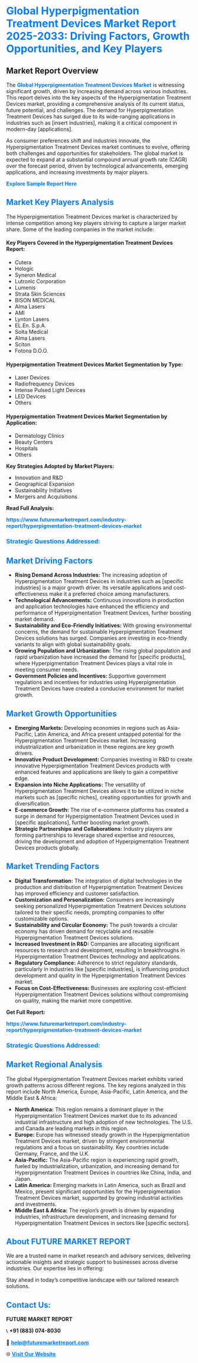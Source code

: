 <h1 style="color: #007BFF;">Global Hyperpigmentation Treatment Devices Market Report 2025-2033: Driving Factors, Growth Opportunities, and Key Players</h1>

<section id="overview">
<h2>Market Report Overview</h2>
<p>The <a href="https://www.futuremarketreport.com/industry-report/hyperpigmentation-treatment-devices-market" style="color: #007BFF; text-decoration: none;"><strong>Global Hyperpigmentation Treatment Devices Market</strong></a> is witnessing significant growth, driven by increasing demand across various industries. This report delves into the key aspects of the Hyperpigmentation Treatment Devices market, providing a comprehensive analysis of its current status, future potential, and challenges. The demand for Hyperpigmentation Treatment Devices has surged due to its wide-ranging applications in industries such as [insert industries], making it a critical component in modern-day [applications].</p>
<p>As consumer preferences shift and industries innovate, the Hyperpigmentation Treatment Devices market continues to evolve, offering both challenges and opportunities for stakeholders. The global market is expected to expand at a substantial compound annual growth rate (CAGR) over the forecast period, driven by technological advancements, emerging applications, and increasing investments by major players.</p>
</section>

<section id="overview">
<p><a href="https://www.futuremarketreport.com/request-sample/reportId=62149" style="color: #007BFF; text-decoration: none;"><strong>Explore Sample Report Here</strong></a></p>
</section>

<section id="key-players">
<h2 style="color: #007BFF;">Market Key Players Analysis</h2>
<p>The Hyperpigmentation Treatment Devices market is characterized by intense competition among key players striving to capture a larger market share. Some of the leading companies in the market include:</p>
<h4>Key Players Covered in the Hyperpigmentation Treatment Devices Report:</h4>
<ul><li>Cutera</li><li>Hologic</li><li>Syneron Medical</li><li>Lutronic Corporation</li><li>Lumenis</li><li>Strata Skin Sciences</li><li>BISON MEDICAL</li><li>Alma Lasers</li><li>AMI</li><li>Lynton Lasers</li><li>EL.En. S.p.A.</li><li>Solta Medical</li><li>Alma Lasers</li><li>Sciton</li><li>Fotona D.O.O.</li></ul>
<h4>Hyperpigmentation Treatment Devices Market Segmentation by Type:</h4>
<ul><li>Laser Devices</li><li>Radiofrequency Devices</li><li>Intense Pulsed Light Devices</li><li>LED Devices</li><li>Others</li></ul>

<h4>Hyperpigmentation Treatment Devices Market Segmentation by Application:</h4>
<ul><li>Dermatology Clinics</li><li>Beauty Centers</li><li>Hospitals</li><li>Others</li></ul>
<p><strong>Key Strategies Adopted by Market Players:</strong></p>
<ul>
<li>Innovation and R&D</li>
<li>Geographical Expansion</li>
<li>Sustainability Initiatives</li>
<li>Mergers and Acquisitions</li>
</ul>
</section>

<section>
<p><strong>Read Full Analysis: </strong></p><a href="https://www.futuremarketreport.com/industry-report/hyperpigmentation-treatment-devices-market" style="color: #007BFF; text-decoration: none;"><strong>https://www.futuremarketreport.com/industry-report/hyperpigmentation-treatment-devices-market</strong></a>
<h3 style="color: #007BFF;">Strategic Questions Addressed:</h3>
</section>

<section id="driving-factors">
<h2 style="color: #007BFF;">Market Driving Factors</h2>
<ul>
<li><strong>Rising Demand Across Industries:</strong> The increasing adoption of Hyperpigmentation Treatment Devices in industries such as [specific industries] is a major growth driver. Its versatile applications and cost-effectiveness make it a preferred choice among manufacturers.</li>
<li><strong>Technological Advancements:</strong> Continuous innovations in production and application technologies have enhanced the efficiency and performance of Hyperpigmentation Treatment Devices, further boosting market demand.</li>
<li><strong>Sustainability and Eco-Friendly Initiatives:</strong> With growing environmental concerns, the demand for sustainable Hyperpigmentation Treatment Devices solutions has surged. Companies are investing in eco-friendly variants to align with global sustainability goals.</li>
<li><strong>Growing Population and Urbanization:</strong> The rising global population and rapid urbanization have increased the demand for [specific products], where Hyperpigmentation Treatment Devices plays a vital role in meeting consumer needs.</li>
<li><strong>Government Policies and Incentives:</strong> Supportive government regulations and incentives for industries using Hyperpigmentation Treatment Devices have created a conducive environment for market growth.</li>
</ul>
</section>

<section id="growth-opportunities">
<h2 style="color: #007BFF;">Market Growth Opportunities</h2>
<ul>
<li><strong>Emerging Markets:</strong> Developing economies in regions such as Asia-Pacific, Latin America, and Africa present untapped potential for the Hyperpigmentation Treatment Devices market. Increasing industrialization and urbanization in these regions are key growth drivers.</li>
<li><strong>Innovative Product Development:</strong> Companies investing in R&D to create innovative Hyperpigmentation Treatment Devices products with enhanced features and applications are likely to gain a competitive edge.</li>
<li><strong>Expansion into Niche Applications:</strong> The versatility of Hyperpigmentation Treatment Devices allows it to be utilized in niche markets such as [specific niches], creating opportunities for growth and diversification.</li>
<li><strong>E-commerce Growth:</strong> The rise of e-commerce platforms has created a surge in demand for Hyperpigmentation Treatment Devices used in [specific applications], further boosting market growth.</li>
<li><strong>Strategic Partnerships and Collaborations:</strong> Industry players are forming partnerships to leverage shared expertise and resources, driving the development and adoption of Hyperpigmentation Treatment Devices products globally.</li>
</ul>
</section>

<section id="trending-factors">
<h2 style="color: #007BFF;">Market Trending Factors</h2>
<ul>
<li><strong>Digital Transformation:</strong> The integration of digital technologies in the production and distribution of Hyperpigmentation Treatment Devices has improved efficiency and customer satisfaction.</li>
<li><strong>Customization and Personalization:</strong> Consumers are increasingly seeking personalized Hyperpigmentation Treatment Devices solutions tailored to their specific needs, prompting companies to offer customizable options.</li>
<li><strong>Sustainability and Circular Economy:</strong> The push towards a circular economy has driven demand for recyclable and reusable Hyperpigmentation Treatment Devices solutions.</li>
<li><strong>Increased Investment in R&D:</strong> Companies are allocating significant resources to research and development, resulting in breakthroughs in Hyperpigmentation Treatment Devices technology and applications.</li>
<li><strong>Regulatory Compliance:</strong> Adherence to strict regulatory standards, particularly in industries like [specific industries], is influencing product development and quality in the Hyperpigmentation Treatment Devices market.</li>
<li><strong>Focus on Cost-Effectiveness:</strong> Businesses are exploring cost-efficient Hyperpigmentation Treatment Devices solutions without compromising on quality, making the market more competitive.</li>
</ul>
</section>

<section>
<p><strong>Get Full Report: </strong></p><a href="https://www.futuremarketreport.com/industry-report/hyperpigmentation-treatment-devices-market" style="color: #007BFF; text-decoration: none;"><strong>https://www.futuremarketreport.com/industry-report/hyperpigmentation-treatment-devices-market</strong></a>
<h3 style="color: #007BFF;">Strategic Questions Addressed:</h3>
</section>


<section id="regional-analysis">
<h2 style="color: #007BFF;">Market Regional Analysis</h2>
<p>The global Hyperpigmentation Treatment Devices market exhibits varied growth patterns across different regions. The key regions analyzed in this report include North America, Europe, Asia-Pacific, Latin America, and the Middle East & Africa:</p>
<ul>
<li><strong>North America:</strong> This region remains a dominant player in the Hyperpigmentation Treatment Devices market due to its advanced industrial infrastructure and high adoption of new technologies. The U.S. and Canada are leading markets in this region.</li>
<li><strong>Europe:</strong> Europe has witnessed steady growth in the Hyperpigmentation Treatment Devices market, driven by stringent environmental regulations and a focus on sustainability. Key countries include Germany, France, and the U.K.</li>
<li><strong>Asia-Pacific:</strong> The Asia-Pacific region is experiencing rapid growth, fueled by industrialization, urbanization, and increasing demand for Hyperpigmentation Treatment Devices in countries like China, India, and Japan.</li>
<li><strong>Latin America:</strong> Emerging markets in Latin America, such as Brazil and Mexico, present significant opportunities for the Hyperpigmentation Treatment Devices market, supported by growing industrial activities and investments.</li>
<li><strong>Middle East & Africa:</strong> The region’s growth is driven by expanding industries, infrastructure development, and increasing demand for Hyperpigmentation Treatment Devices in sectors like [specific sectors].</li>
</ul>
</section>

<footer>
<h2 style="color: #007BFF;">About FUTURE MARKET REPORT</h2>
<p>We are a trusted name in market research and advisory services, delivering actionable insights and strategic support to businesses across diverse industries. Our expertise lies in offering:</p>

<p>Stay ahead in today’s competitive landscape with our tailored research solutions.</p>

<h2 style="color: #007BFF;">Contact Us:</h2>
<p><strong>FUTURE MARKET REPORT</strong></p>
<p>📞 <strong>+91 (883) 074-8030</strong></p>
<p>📧 <strong><a href="mailto:help@futuremarketreport.com" style="color: #007BFF;">help@futuremarketreport.com</a></strong></p>
<p>🌐 <strong><a href="https://www.futuremarketreport.com/" style="color: #007BFF;">Visit Our Website</a></strong></p>
</footer>